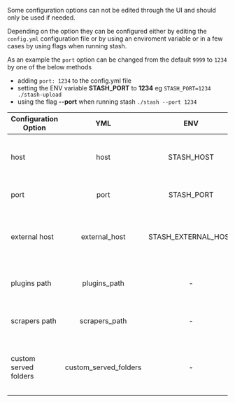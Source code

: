 Some configuration options can not be edited through the UI and should only be used if needed.

Depending on the option they can be configured either by editing the `config.yml` configuration file or by using an enviroment variable or in a few cases by using flags when running stash.

As an example the `port` option can be changed from the default `9999` to `1234`  by one of the below methods

* adding `port: 1234` to the config.yml file
* setting the ENV variable **STASH_PORT** to **1234** eg `STASH_PORT=1234 ./stash-upload`
* using the flag **--port** when running stash  `./stash --port 1234`


Configuration Option | YML | ENV | FLAG | Description | Comments
---------------------|:---:|:---:|:----:|-------------|:-------------:
host|host|STASH_HOST|--host| The ip address for the host that stash is listening to | default: 0.0.0.0
port|port|STASH_PORT|--port| The port that stash serves to |default: 9999 
external host|external_host|STASH_EXTERNAL_HOST|-| Needed in some cases when you use a reverse proxy | [Wiki](https://github.com/stashapp/stash/wiki/Reverse-proxy)
plugins path|plugins_path|-|-|The path to the stash plugins folder|Only use if you need to override the default
scrapers path|scrapers_path|-|-|The path to the scrapers folder|Only use if you need to override the default
custom served folders|custom_served_folders|-|-|Allows configuration of mapped URLs to file system folders|[PR](https://github.com/stashapp/stash/pull/620)